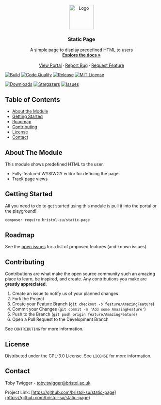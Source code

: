 <p align="center">
  <a href="https://github.com/bristol-su/static-page">
    <img src="https://s3.eu-west-2.amazonaws.com/bristol-su-static-bucket/committee-portal/su-logo.jpg" alt="Logo" width="80" height="80">
  </a>

  <h3 align="center">Static Page</h3>

  <p align="center">
    A simple page to display predefined HTML to users
    <br />
    <a href="https://docs.bristolsustaging.co.uk"><strong>Explore the docs »</strong></a>
    <br />
    <br />
    <a href="https://github.com/bristol-su/portal">View Portal</a>
    ·
    <a href="https://github.com/bristol-su/static-page/issues/new?template=bug_report.md">Report Bug</a>
    ·
    <a href="https://github.com/bristol-su/static-page/issues/new?template=feature_request.md">Request Feature</a>
  </p>
</p>

<!-- PROJECT SHIELDS -->
<!--
*** I'm using markdown "reference style" links for readability.
*** Reference links are enclosed in brackets [ ] instead of parentheses ( ).
*** See the bottom of this document for the declaration of the reference variables
*** for contributors-url, forks-url, etc. This is an optional, concise syntax you may use.
*** https://www.markdownguide.org/basic-syntax/#reference-style-links
-->

[![Build][build-status-shield]][build-status-url]
[![Code Quality][code-quality-shield]][code-quality-url]
[![Release][release-shield]][release-url]
[![MIT License][license-shield]][license-url]

[![Downloads][downloads-shield]][downloads-url]
[![Stargazers][stars-shield]][stars-url]
[![Issues][issues-shield]][issues-url]

<!-- TABLE OF CONTENTS -->
## Table of Contents

* [About the Module](#about-the-module)
* [Getting Started](#getting-started)
* [Roadmap](#roadmap)
* [Contributing](#contributing)
* [License](#license)
* [Contact](#contact)


## About The Module

This module shows predefined HTML to the user.

- Fully-featured WYSIWGY editor for defining the page
- Track page views

## Getting Started

All you need to do to get started using this module is pull it into the portal or the playground!

```sh
composer require bristol-su/static-page
```

<!-- ROADMAP -->
## Roadmap

See the [open issues](https://github.com/bristol-su/static-page/issues) for a list of proposed features (and known issues).


<!-- CONTRIBUTING -->
## Contributing

Contributions are what make the open source community such an amazing place to learn, be inspired, and create. Any contributions you make are **greatly appreciated**.

1. Create an issue to notify us of your planned changes
2. Fork the Project
3. Create your Feature Branch (`git checkout -b feature/AmazingFeature`)
4. Commit your Changes (`git commit -m 'Add some AmazingFeature'`)
5. Push to the Branch (`git push origin feature/AmazingFeature`)
6. Open a Pull Request to the Development Branch

See `CONTRIBUTING` for more information.

<!-- LICENSE -->
## License

Distributed under the GPL-3.0 License. See `LICENSE` for more information.



<!-- CONTACT -->
## Contact

Toby Twigger - [toby.twigger@bristol.ac.uk](mailto:toby.twigger@bristol.ac.uk)

Project Link: [https://github.com/bristol-su/static-page](https://github.com/bristol-su/static-page)




<!-- MARKDOWN LINKS & IMAGES -->
<!-- https://www.markdownguide.org/basic-syntax/#reference-style-links -->
[release-shield]: https://img.shields.io/packagist/v/bristol-su/static-page?include_prereleases&style=for-the-badge
[release-url]: https://github.com/bristol-su/static-page
[coverage-shield]: https://img.shields.io/scrutinizer/coverage/g/bristol-su/static-page/master?style=for-the-badge
[coverage-url]: https://scrutinizer-ci.com/g/bristol-su/static-page/build-status/masterhttps://github.com/bristol-su/static-page
[build-status-shield]: https://img.shields.io/scrutinizer/build/g/bristol-su/static-page/master?style=for-the-badge
[build-status-url]: https://scrutinizer-ci.com/g/bristol-su/static-page/build-status/master
[downloads-shield]: https://img.shields.io/packagist/dt/bristol-su/static-page?style=for-the-badge
[downloads-url]: https://packagist.org/packages/bristol-su/static-page
[code-quality-shield]: https://img.shields.io/scrutinizer/quality/g/bristol-su/static-page/master?style=for-the-badge
[code-quality-url]: https://scrutinizer-ci.com/g/bristol-su/static-page/?branch=master
[stars-shield]: https://img.shields.io/github/stars/bristol-su/static-page?style=for-the-badge
[stars-url]: https://github.com/bristol-su/static-page/stargazers
[issues-shield]: https://img.shields.io/github/issues/bristol-su/static-page?style=for-the-badge
[issues-url]: https://github.com/bristol-su/static-page/issues
[license-shield]: https://img.shields.io/github/license/bristol-su/static-page?style=for-the-badge
[license-url]: https://github.com/bristol-su/static-page/blob/master/LICENCE.md